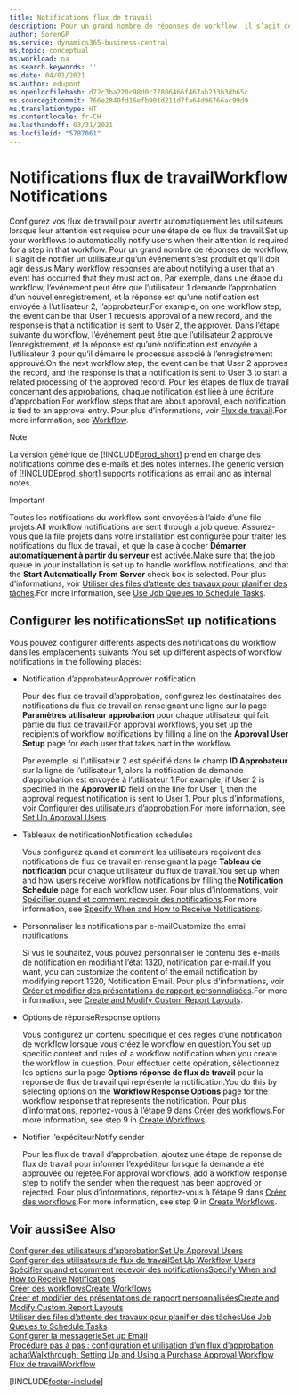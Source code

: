 ```yaml
---
title: Notifications flux de travail
description: Pour un grand nombre de réponses de workflow, il s’agit de notifier un utilisateur qu’un événement s’est produit et qu’il doit agir dessus. Par exemple, dans une étape du workflow, l’événement peut être que l’utilisateur 1 demande l’approbation d’un nouvel enregistrement, et la réponse est qu’une notification est envoyée à l’utilisateur 2, l’approbateur. Dans l’étape suivante du workflow, l’événement peut être que l’utilisateur 2 approuve l’enregistrement, et la réponse est qu’une notification est envoyée à l’utilisateur 3 pour qu’il démarre le processus associé à l’enregistrement approuvé. Pour les étapes de flux de travail concernant des approbations, chaque notification est liée à une écriture d’approbation.
author: SorenGP
ms.service: dynamics365-business-central
ms.topic: conceptual
ms.workload: na
ms.search.keywords: ''
ms.date: 04/01/2021
ms.author: edupont
ms.openlocfilehash: d72c3ba220c98d0c77806466f467ab233b3db65c
ms.sourcegitcommit: 766e2840fd16efb901d211d7fa64d96766ac99d9
ms.translationtype: HT
ms.contentlocale: fr-CH
ms.lasthandoff: 03/31/2021
ms.locfileid: "5787061"
---
```

# <a name="workflow-notifications"></a><span data-ttu-id="78892-106">Notifications flux de travail</span><span class="sxs-lookup"><span data-stu-id="78892-106">Workflow Notifications</span></span>

<span data-ttu-id="78892-107">Configurez vos flux de travail pour avertir automatiquement les utilisateurs lorsque leur attention est requise pour une étape de ce flux de travail.</span><span class="sxs-lookup"><span data-stu-id="78892-107">Set up your workflows to automatically notify users when their attention is required for a step in that workflow.</span></span> <span data-ttu-id="78892-108">Pour un grand nombre de réponses de workflow, il s’agit de notifier un utilisateur qu’un événement s’est produit et qu’il doit agir dessus.</span><span class="sxs-lookup"><span data-stu-id="78892-108">Many workflow responses are about notifying a user that an event has occurred that they must act on.</span></span> <span data-ttu-id="78892-109">Par exemple, dans une étape du workflow, l’événement peut être que l’utilisateur 1 demande l’approbation d’un nouvel enregistrement, et la réponse est qu’une notification est envoyée à l’utilisateur 2, l’approbateur.</span><span class="sxs-lookup"><span data-stu-id="78892-109">For example, on one workflow step, the event can be that User 1 requests approval of a new record, and the response is that a notification is sent to User 2, the approver.</span></span> <span data-ttu-id="78892-110">Dans l’étape suivante du workflow, l’événement peut être que l’utilisateur 2 approuve l’enregistrement, et la réponse est qu’une notification est envoyée à l’utilisateur 3 pour qu’il démarre le processus associé à l’enregistrement approuvé.</span><span class="sxs-lookup"><span data-stu-id="78892-110">On the next workflow step, the event can be that User 2 approves the record, and the response is that a notification is sent to User 3 to start a related processing of the approved record.</span></span> <span data-ttu-id="78892-111">Pour les étapes de flux de travail concernant des approbations, chaque notification est liée à une écriture d’approbation.</span><span class="sxs-lookup"><span data-stu-id="78892-111">For workflow steps that are about approval, each notification is tied to an approval entry.</span></span> <span data-ttu-id="78892-112">Pour plus d’informations, voir [Flux de travail](across-workflow.md).</span><span class="sxs-lookup"><span data-stu-id="78892-112">For more information, see [Workflow](across-workflow.md).</span></span>  

> [!NOTE]  
> <span data-ttu-id="78892-113">La version générique de [!INCLUDE[prod_short](includes/prod_short.md)] prend en charge des notifications comme des e-mails et des notes internes.</span><span class="sxs-lookup"><span data-stu-id="78892-113">The generic version of [!INCLUDE[prod_short](includes/prod_short.md)] supports notifications as email and as internal notes.</span></span>  

> [!IMPORTANT]  
> <span data-ttu-id="78892-114">Toutes les notifications du workflow sont envoyées à l’aide d’une file projets.</span><span class="sxs-lookup"><span data-stu-id="78892-114">All workflow notifications are sent through a job queue.</span></span> <span data-ttu-id="78892-115">Assurez-vous que la file projets dans votre installation est configurée pour traiter les notifications du flux de travail, et que la case à cocher **Démarrer automatiquement à partir du serveur** est activée.</span><span class="sxs-lookup"><span data-stu-id="78892-115">Make sure that the job queue in your installation is set up to handle workflow notifications, and that the **Start Automatically From Server** check box is selected.</span></span> <span data-ttu-id="78892-116">Pour plus d’informations, voir [Utiliser des files d’attente des travaux pour planifier des tâches](admin-job-queues-schedule-tasks.md).</span><span class="sxs-lookup"><span data-stu-id="78892-116">For more information, see [Use Job Queues to Schedule Tasks](admin-job-queues-schedule-tasks.md).</span></span>

## <a name="set-up-notifications"></a><span data-ttu-id="78892-117">Configurer les notifications</span><span class="sxs-lookup"><span data-stu-id="78892-117">Set up notifications</span></span>

<span data-ttu-id="78892-118">Vous pouvez configurer différents aspects des notifications du workflow dans les emplacements suivants :</span><span class="sxs-lookup"><span data-stu-id="78892-118">You set up different aspects of workflow notifications in the following places:</span></span>  

* <span data-ttu-id="78892-119">Notification d’approbateur</span><span class="sxs-lookup"><span data-stu-id="78892-119">Approver notification</span></span>

    <span data-ttu-id="78892-120">Pour des flux de travail d’approbation, configurez les destinataires des notifications du flux de travail en renseignant une ligne sur la page **Paramètres utilisateur approbation** pour chaque utilisateur qui fait partie du flux de travail.</span><span class="sxs-lookup"><span data-stu-id="78892-120">For approval workflows, you set up the recipients of workflow notifications by filling a line on the **Approval User Setup** page for each user that takes part in the workflow.</span></span>  

    <span data-ttu-id="78892-121">Par exemple, si l’utilisateur 2 est spécifié dans le champ **ID Approbateur** sur la ligne de l’utilisateur 1, alors la notification de demande d’approbation est envoyée à l’utilisateur 1.</span><span class="sxs-lookup"><span data-stu-id="78892-121">For example, if User 2 is specified in the **Approver ID** field on the line for User 1, then the approval request notification is sent to User 1.</span></span> <span data-ttu-id="78892-122">Pour plus d’informations, voir [Configurer des utilisateurs d’approbation](across-how-to-set-up-approval-users.md).</span><span class="sxs-lookup"><span data-stu-id="78892-122">For more information, see [Set Up Approval Users](across-how-to-set-up-approval-users.md).</span></span>  
* <span data-ttu-id="78892-123">Tableaux de notification</span><span class="sxs-lookup"><span data-stu-id="78892-123">Notification schedules</span></span>

    <span data-ttu-id="78892-124">Vous configurez quand et comment les utilisateurs reçoivent des notifications de flux de travail en renseignant la page **Tableau de notification** pour chaque utilisateur du flux de travail.</span><span class="sxs-lookup"><span data-stu-id="78892-124">You set up when and how users receive workflow notifications by filling the **Notification Schedule** page for each workflow user.</span></span> <span data-ttu-id="78892-125">Pour plus d’informations, voir [Spécifier quand et comment recevoir des notifications](across-how-to-specify-when-and-how-to-receive-notifications.md).</span><span class="sxs-lookup"><span data-stu-id="78892-125">For more information, see [Specify When and How to Receive Notifications](across-how-to-specify-when-and-how-to-receive-notifications.md).</span></span>  
* <span data-ttu-id="78892-126">Personnaliser les notifications par e-mail</span><span class="sxs-lookup"><span data-stu-id="78892-126">Customize the email notifications</span></span>

    <span data-ttu-id="78892-127">Si vus le souhaitez, vous pouvez personnaliser le contenu des e-mails de notification en modifiant l’état 1320, notification par e-mail.</span><span class="sxs-lookup"><span data-stu-id="78892-127">If you want, you can customize the content of the email notification by modifying report 1320, Notification Email.</span></span> <span data-ttu-id="78892-128">Pour plus d’informations, voir [Créer et modifier des présentations de rapport personnalisées](ui-how-create-custom-report-layout.md).</span><span class="sxs-lookup"><span data-stu-id="78892-128">For more information, see [Create and Modify Custom Report Layouts](ui-how-create-custom-report-layout.md).</span></span>  
* <span data-ttu-id="78892-129">Options de réponse</span><span class="sxs-lookup"><span data-stu-id="78892-129">Response options</span></span>

    <span data-ttu-id="78892-130">Vous configurez un contenu spécifique et des règles d’une notification de workflow lorsque vous créez le workflow en question.</span><span class="sxs-lookup"><span data-stu-id="78892-130">You set up specific content and rules of a workflow notification when you create the workflow in question.</span></span> <span data-ttu-id="78892-131">Pour effectuer cette opération, sélectionnez les options sur la page **Options réponse de flux de travail** pour la réponse de flux de travail qui représente la notification.</span><span class="sxs-lookup"><span data-stu-id="78892-131">You do this by selecting options on the **Workflow Response Options** page for the workflow response that represents the notification.</span></span> <span data-ttu-id="78892-132">Pour plus d’informations, reportez-vous à l’étape 9 dans [Créer des workflows](across-how-to-create-workflows.md).</span><span class="sxs-lookup"><span data-stu-id="78892-132">For more information, see step 9 in [Create Workflows](across-how-to-create-workflows.md).</span></span>  

* <span data-ttu-id="78892-133">Notifier l’expéditeur</span><span class="sxs-lookup"><span data-stu-id="78892-133">Notify sender</span></span>

    <span data-ttu-id="78892-134">Pour les flux de travail d’approbation, ajoutez une étape de réponse de flux de travail pour informer l’expéditeur lorsque la demande a été approuvée ou rejetée.</span><span class="sxs-lookup"><span data-stu-id="78892-134">For approval workflows, add a workflow response step to notify the sender when the request has been approved or rejected.</span></span> <span data-ttu-id="78892-135">Pour plus d’informations, reportez-vous à l’étape 9 dans [Créer des workflows](across-how-to-create-workflows.md).</span><span class="sxs-lookup"><span data-stu-id="78892-135">For more information, see step 9 in [Create Workflows](across-how-to-create-workflows.md).</span></span>  

## <a name="see-also"></a><span data-ttu-id="78892-136">Voir aussi</span><span class="sxs-lookup"><span data-stu-id="78892-136">See Also</span></span>

[<span data-ttu-id="78892-137">Configurer des utilisateurs d’approbation</span><span class="sxs-lookup"><span data-stu-id="78892-137">Set Up Approval Users</span></span>](across-how-to-set-up-approval-users.md)  
[<span data-ttu-id="78892-138">Configurer des utilisateurs de flux de travail</span><span class="sxs-lookup"><span data-stu-id="78892-138">Set Up Workflow Users</span></span>](across-how-to-set-up-workflow-users.md)  
[<span data-ttu-id="78892-139">Spécifier quand et comment recevoir des notifications</span><span class="sxs-lookup"><span data-stu-id="78892-139">Specify When and How to Receive Notifications</span></span>](across-how-to-specify-when-and-how-to-receive-notifications.md)  
[<span data-ttu-id="78892-140">Créer des workflows</span><span class="sxs-lookup"><span data-stu-id="78892-140">Create Workflows</span></span>](across-how-to-create-workflows.md)  
[<span data-ttu-id="78892-141">Créer et modifier des présentations de rapport personnalisées</span><span class="sxs-lookup"><span data-stu-id="78892-141">Create and Modify Custom Report Layouts</span></span>](ui-how-create-custom-report-layout.md)  
[<span data-ttu-id="78892-142">Utiliser des files d’attente des travaux pour planifier des tâches</span><span class="sxs-lookup"><span data-stu-id="78892-142">Use Job Queues to Schedule Tasks</span></span>](admin-job-queues-schedule-tasks.md)  
[<span data-ttu-id="78892-143">Configurer la messagerie</span><span class="sxs-lookup"><span data-stu-id="78892-143">Set up Email</span></span>](admin-how-setup-email.md)  
[<span data-ttu-id="78892-144">Procédure pas à pas : configuration et utilisation d’un flux d’approbation achat</span><span class="sxs-lookup"><span data-stu-id="78892-144">Walkthrough: Setting Up and Using a Purchase Approval Workflow</span></span>](walkthrough-setting-up-and-using-a-purchase-approval-workflow.md)  
[<span data-ttu-id="78892-145">Flux de travail</span><span class="sxs-lookup"><span data-stu-id="78892-145">Workflow</span></span>](across-workflow.md)  


[!INCLUDE[footer-include](includes/footer-banner.md)]
